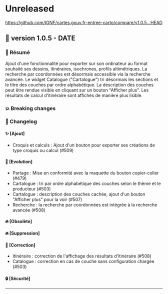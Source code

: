 # Unreleased

<https://github.com/IGNF/cartes.gouv.fr-entree-carto/compare/v1.0.5...HEAD>

## 🔖 version 1.0.5 - __DATE__

### 🎉 Résumé

Ajout d'une fonctionnalité pour exporter sur son ordinateur au format souhaité ses dessins, itinéraires, isochrones, profils altimétriques.
La recherche par coordonnées est désormais accessible via la recherche avancée.
Le widget Catalogue ("Cartalogue") tri désormais les sections et le titre des couches par ordre alphabétique. La description des couches peut être rendue visible en cliquant sur un bouton "Afficher plus".
Les résultats de calcul d'itinéraire sont affichés de manière plus lisible.

### 💥 Breaking changes

### 📖 Changelog

#### ✨ [Ajout]

  - Croquis et calculs : Ajout d'un bouton pour exporter ses créations de type croquis ou calcul (#509)

#### 🔨 [Evolution]

  - Partage : Mise en conformité avec la maquette du bouton copier-coller (#479)
  - Cartalogue : tri par ordre alphabétique des couches selon le thème et le producteur (#503)
  - Cartalogue : description des couches cachée, ajout d'un bouton "Afficher plus" pour la voir (#507)
  - Recherche : la recherche par coordonnées est intégrée à la recherche avancée (#508)

#### 🔥 [Obsolète]

#### 🔥 [Suppression]

#### 🐛 [Correction]

  - Itinéraire : correction de l'affichage des résultats d'itinéraire (#508)
  - Catalogue : correction en cas de couche sans configuration chargée (#503)

#### 🔒 [Sécurité]

---
